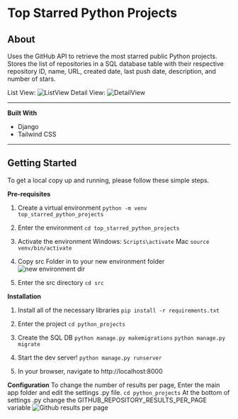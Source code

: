 

# Top Starred Python Projects

## About

Uses the GitHub API to retrieve the most starred public Python projects.
Stores the list of repositories in a SQL database table with their respective repository ID, name, URL, created date, last push date, description, and number of stars.

List View:
![ListView](https://cdn.imgchest.com/files/w7pjc5x8v7p.png)
Detail View:
![DetailView](https://cdn.imgchest.com/files/d7ogc58q2y9.png)
<hr>

**Built With**

 - Django
 - Tailwind CSS
<hr>

## Getting Started
To get a local copy up and running, please follow these simple steps.

**Pre-requisites**
1. Create a virtual environment
```python -m venv top_starred_python_projects```

2. Enter the environment
    ```cd top_starred_python_projects```
3. Activate the environment
    Windows:
    ```Scripts\activate```
	Mac
	```source venv/bin/activate```
4. Copy src Folder in to your new environment folder
![new environment dir](https://cdn.imgchest.com/files/j7kzc5eoq7m.png)
5. Enter the src directory
```cd src```

**Installation**

 1. Install all of the necessary libraries
```pip install -r requirements.txt```

2. Enter the project
```cd python_projects```

3. Create the SQL DB
```python manage.py makemigrations```
```python manage.py migrate```

4. Start the dev server!
 ``` python manage.py runserver ```

5. In your browser, navigate to http://localhost:8000

**Configuration**
To change the number of results per page, Enter the main app folder and edit the settings .py file.
```cd python_projects```
At the bottom of settings .py change the GITHUB_REPOSITORY_RESULTS_PER_PAGE variable
![Github results per page](https://cdn.imgchest.com/files/my2pcz9xw7j.png)
